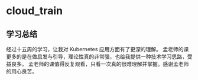 # cloud_train
## 学习总结
经过十五周的学习，让我对 Kubernetes 应用方面有了更深的理解。
孟老师的课更多的是在做启发与引导，理论性真的非常强，也给我提供一种技术学习思路，受益良多。
孟老师的课值得反复观看，只看一次真的很难理解并掌握。感谢孟老师的用心良苦。